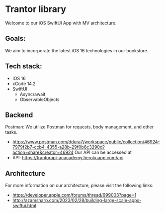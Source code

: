 #  Trantor library


Welcome to our iOS SwiftUI App with MV architecture.

## Goals:
We aim to incorporate the latest iOS 16 technologies in our bookstore.

## Tech stack:
- IOS 16
- xCode 14.2
- SwiftUI 
  - Async/await
  - ObservableObjects

## Backend
Postman: We utilize Postman for requests, body management, and other tasks.
- https://www.postman.com/ddura7/workspace/public/collection/46924-7979f2b7-ccb4-4355-a28b-29f0b6c3290d?action=share&creator=46924
Our API can be accessed at 
- API: https://trantorapi-acacademy.herokuapp.com/api

## Architecture

For more information on our architecture, please visit the following links:
- https://developer.apple.com/forums/thread/699003?page=1
- http://azamsharp.com/2023/02/28/building-large-scale-apps-swiftui.html

